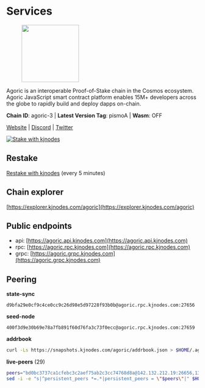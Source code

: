 # Services

<figure><img src="https://raw.githubusercontent.com/kj89/testnet_manuals/main/pingpub/logos/agoric.png" width="150" alt=""><figcaption></figcaption></figure>

Agoric is an interoperable Proof-of-Stake chain in the Cosmos ecosystem.  Agoric JavaScript smart contract platform enables 15M+ developers across the  globe to rapidly build and deploy dapps on-chain.

**Chain ID**: agoric-3 | **Latest Version Tag**: pismoA | **Wasm**: OFF

[Website](https://agoric.com) | [Discord](https://discord.com/invite/qDW8DRes4s) | [Twitter](https://twitter.com/agoric)

[![Stake with kjnodes](https://i.ibb.co/cr44Q8j/button-stake-with-kjnodes.png)](https://restake.app/agoric/agoricvaloper1ku5sm2twlsywdrp4wz3kfwgyrtqtp0lpr3nvk8)

## Restake

[Restake with kjnodes](https://restake.app/agoric/agoricvaloper1ku5sm2twlsywdrp4wz3kfwgyrtqtp0lpr3nvk8) (every 5 minutes)
## Chain explorer
[https://explorer.kjnodes.com/agoric](https://explorer.kjnodes.com/agoric)

## Public endpoints

* api: [https://agoric.api.kjnodes.com](https://agoric.api.kjnodes.com)
* rpc: [https://agoric.rpc.kjnodes.com](https://agoric.rpc.kjnodes.com)
* grpc: [https://agoric.grpc.kjnodes.com](https://agoric.grpc.kjnodes.com)

## Peering

**state-sync**

```text
d9bfa29e0cf9c4ce0cc9c26d98e5d97228f93b0b@agoric.rpc.kjnodes.com:27656
```

**seed-node**

```text
400f3d9e30b69e78a7fb891f60d76fa3c73f0ecc@agoric.rpc.kjnodes.com:27659
```

**addrbook**
```bash
curl -Ls https://snapshots.kjnodes.com/agoric/addrbook.json > $HOME/.agoric/config/addrbook.json
```

**live-peers** (29)
```bash
peers="bd0bc3737ca1cfebc3c2aef75ab2c3cc74768d8a@142.132.212.19:26656,1312bbbd4ed1e58b9e4eb1d7788187a4607915e9@165.22.199.234:26060,0464c8dded70d01f5ab50a8d6047a6b27ddf2ccd@84.244.95.232:26656,aede0d57cd77051cf1270675fa770c22e8074501@64.32.40.117:26656,4cfac01c912d33f74cb7b66e8b7005aaae47fc2a@146.190.59.8:26060,a38a30c1dd31f63be2befd40b82964b215c3c288@165.22.251.28:26656,d9bfa29e0cf9c4ce0cc9c26d98e5d97228f93b0b@65.109.88.38:27656,f095bb53006ebddcbbf29c8df70dddcba6419e36@142.93.145.13:26656,ebc272824924ea1a27ea3183dd0b9ba713494f83@195.3.220.135:27106,0837c0dac0bb15e79e64207bb0fa5a9a6fa42ad4@178.62.116.62:26656,4eea1e0a22d8d2ade108fc5f8e07d6d6e711e909@65.108.10.138:26656,711f6f36a6ec3924b6d721de6adce604092e59f2@116.202.226.169:26656,d4dad3b42a98d85ab9c789328df81ce65481a492@178.128.42.132:26060,63bd6649f80362ce513027d99ef32c826fdbd259@45.9.62.136:26656,3d7d9eac612775c9530e990c44092d7ff55dbb83@95.216.39.109:26656,86d9c73c7687611a6a2619f0186e7ea59ff8af25@206.189.26.213:26060,f2ddc81734306f9ba988378984808aca2561d5cf@162.55.80.112:26656,f34681c2aa8d198b754725b3f12cc48eb4066baf@114.132.59.209:26656,9e673680df593d841b0e09c49f87409654d84ae9@95.217.202.49:37656,1d4d7b77e79c2dad9e8586df4f30c7b550f5d49b@13.40.153.111:26656,2aedd7163a8ee725507e461b13fb90c091ee1c42@128.0.51.32:26656,47c35c8137ad2098e0b2a79077fea93a530034d8@185.144.83.130:26656,6ce40009eae67f6408533eab7c64a794858abe94@138.201.121.185:26656,f8ff12a774770fea36beadb303ccffc86863c6ec@65.109.69.59:14456,0f642db2770d4dd3e0d030b2f14f1365e40f3b38@185.146.148.101:26657,d56af8cb0716909f9b804e7dec8c1d34ae4eed16@65.108.142.81:26676,71bd0265037393f31ee9947a8e32fa494e51b637@135.181.218.98:26656,e70955351f601ea5be9a9bf41032949a777f31b3@207.244.255.229:10003,fb3c53630803da3947a54ac76bae6bd6e989a058@34.72.229.79:26656"
sed -i -e "s|^persistent_peers *=.*|persistent_peers = \"$peers\"|" $HOME/.agoric/config/config.toml
```
